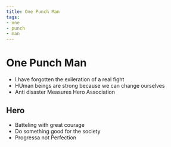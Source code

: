 ```yaml
---
title: One Punch Man
tags:
- one
- punch
- man
---
```


# One Punch Man

<TagLinks />

* I have forgotten the exileration of a real fight
* HUman beings are strong because we can change ourselves
* Anti disaster Measures Hero Association

## Hero

* Batteling with great courage
* Do something good for the society
* Progressa not Perfection


<Footer />
